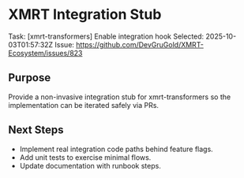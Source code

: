 # XMRT Integration Stub
Task: [xmrt-transformers] Enable integration hook
Selected: 2025-10-03T01:57:32Z
Issue: https://github.com/DevGruGold/XMRT-Ecosystem/issues/823

## Purpose
Provide a non-invasive integration stub for xmrt-transformers so the implementation can
be iterated safely via PRs.

## Next Steps
- Implement real integration code paths behind feature flags.
- Add unit tests to exercise minimal flows.
- Update documentation with runbook steps.


